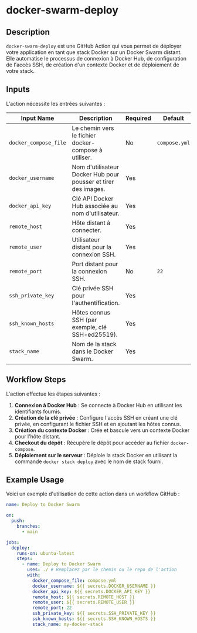 # docker-swarm-deploy

## Description
`docker-swarm-deploy` est une GitHub Action qui vous permet de déployer votre application en tant que stack Docker sur un Docker Swarm distant. Elle automatise le processus de connexion à Docker Hub, de configuration de l'accès SSH, de création d'un contexte Docker et de déploiement de votre stack.

## Inputs
L'action nécessite les entrées suivantes :

| Input Name            | Description                                           | Required | Default        |
|-----------------------|-------------------------------------------------------|----------|----------------|
| `docker_compose_file` | Le chemin vers le fichier docker-compose à utiliser.  | No       | `compose.yml`  |
| `docker_username`     | Nom d'utilisateur Docker Hub pour pousser et tirer des images. | Yes      |                |
| `docker_api_key`      | Clé API Docker Hub associée au nom d'utilisateur.     | Yes      |                |
| `remote_host`         | Hôte distant à connecter.                             | Yes      |                |
| `remote_user`         | Utilisateur distant pour la connexion SSH.            | Yes      |                |
| `remote_port`         | Port distant pour la connexion SSH.                   | No       | `22`           |
| `ssh_private_key`     | Clé privée SSH pour l'authentification.               | Yes      |                |
| `ssh_known_hosts`     | Hôtes connus SSH (par exemple, clé SSH-ed25519).      | Yes      |                |
| `stack_name`          | Nom de la stack dans le Docker Swarm.                 | Yes      |                |

## Workflow Steps
L'action effectue les étapes suivantes :

1. **Connexion à Docker Hub** : Se connecte à Docker Hub en utilisant les identifiants fournis.
2. **Création de la clé privée** : Configure l'accès SSH en créant une clé privée, en configurant le fichier SSH et en ajoutant les hôtes connus.
3. **Création du contexte Docker** : Crée et bascule vers un contexte Docker pour l'hôte distant.
4. **Checkout du dépôt** : Récupère le dépôt pour accéder au fichier `docker-compose`.
5. **Déploiement sur le serveur** : Déploie la stack Docker en utilisant la commande `docker stack deploy` avec le nom de stack fourni.

## Example Usage
Voici un exemple d'utilisation de cette action dans un workflow GitHub :

```yaml
name: Deploy to Docker Swarm

on:
  push:
    branches:
      - main

jobs:
  deploy:
    runs-on: ubuntu-latest
    steps:
      - name: Deploy to Docker Swarm
        uses: ./ # Remplacez par le chemin ou le repo de l'action
        with:
          docker_compose_file: compose.yml
          docker_username: ${{ secrets.DOCKER_USERNAME }}
          docker_api_key: ${{ secrets.DOCKER_API_KEY }}
          remote_host: ${{ secrets.REMOTE_HOST }}
          remote_user: ${{ secrets.REMOTE_USER }}
          remote_port: 22
          ssh_private_key: ${{ secrets.SSH_PRIVATE_KEY }}
          ssh_known_hosts: ${{ secrets.SSH_KNOWN_HOSTS }}
          stack_name: my-docker-stack
```